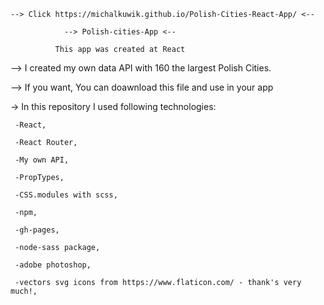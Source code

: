     --> Click https://michalkuwik.github.io/Polish-Cities-React-App/ <-- 

                --> Polish-cities-App <--

              This app was created at React
  
  --> I created my own data API with 160 the largest Polish Cities.
  
  --> If you want, You can doawnload this file and use in your app
 
 -> In this repository I used following technologies:
 
     -React,
     
     -React Router,
     
     -My own API,
     
     -PropTypes,
     
     -CSS.modules with scss,
     
     -npm,
     
     -gh-pages,
     
     -node-sass package,
     
     -adobe photoshop,
     
     -vectors svg icons from https://www.flaticon.com/ - thank's very much!,
